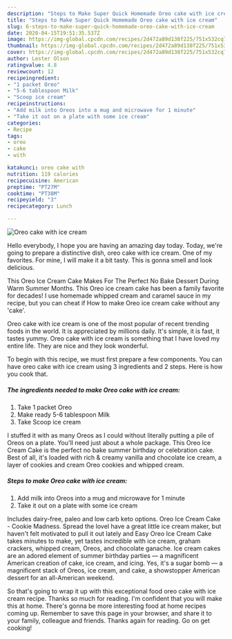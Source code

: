 ```yaml
---
description: "Steps to Make Super Quick Homemade Oreo cake with ice cream"
title: "Steps to Make Super Quick Homemade Oreo cake with ice cream"
slug: 6-steps-to-make-super-quick-homemade-oreo-cake-with-ice-cream
date: 2020-04-15T19:51:35.537Z
image: https://img-global.cpcdn.com/recipes/2d472a89d138f225/751x532cq70/oreo-cake-with-ice-cream-recipe-main-photo.jpg
thumbnail: https://img-global.cpcdn.com/recipes/2d472a89d138f225/751x532cq70/oreo-cake-with-ice-cream-recipe-main-photo.jpg
cover: https://img-global.cpcdn.com/recipes/2d472a89d138f225/751x532cq70/oreo-cake-with-ice-cream-recipe-main-photo.jpg
author: Lester Olson
ratingvalue: 4.8
reviewcount: 12
recipeingredient:
- "1 packet Oreo"
- "5-6 tablespoon Milk"
- "Scoop ice cream"
recipeinstructions:
- "Add milk into Oreos into a mug and microwave for 1 minute"
- "Take it out on a plate with some ice cream"
categories:
- Recipe
tags:
- oreo
- cake
- with

katakunci: oreo cake with 
nutrition: 119 calories
recipecuisine: American
preptime: "PT27M"
cooktime: "PT38M"
recipeyield: "3"
recipecategory: Lunch

---
```



![Oreo cake with ice cream](https://img-global.cpcdn.com/recipes/2d472a89d138f225/751x532cq70/oreo-cake-with-ice-cream-recipe-main-photo.jpg)

Hello everybody, I hope you are having an amazing day today. Today, we're going to prepare a distinctive dish, oreo cake with ice cream. One of my favorites. For mine, I will make it a bit tasty. This is gonna smell and look delicious.

This Oreo Ice Cream Cake Makes For The Perfect No Bake Dessert During Warm Summer Months. This Oreo ice cream cake has been a family favorite for decades! I use homemade whipped cream and caramel sauce in my recipe, but you can cheat if How to make Oreo ice cream cake without any &#39;cake&#39;.

Oreo cake with ice cream is one of the most popular of recent trending foods in the world. It is appreciated by millions daily. It's simple, it is fast, it tastes yummy. Oreo cake with ice cream is something that I have loved my entire life. They are nice and they look wonderful.


To begin with this recipe, we must first prepare a few components. You can have oreo cake with ice cream using 3 ingredients and 2 steps. Here is how you cook that.

##### The ingredients needed to make Oreo cake with ice cream:

1. Take 1 packet Oreo
1. Make ready 5-6 tablespoon Milk
1. Take Scoop ice cream


I stuffed it with as many Oreos as I could without literally putting a pile of Oreos on a plate. You&#39;ll need just about a whole package. This Oreo Ice Cream Cake is the perfect no bake summer birthday or celebration cake. Best of all, it&#39;s loaded with rich &amp; creamy vanilla and chocolate ice cream, a layer of cookies and cream Oreo cookies and whipped cream. 

##### Steps to make Oreo cake with ice cream:

1. Add milk into Oreos into a mug and microwave for 1 minute
1. Take it out on a plate with some ice cream


Includes dairy-free, paleo and low carb keto options. Oreo Ice Cream Cake - Cookie Madness. Spread the loveI have a great little ice cream maker, but haven&#39;t felt motivated to pull it out lately and Easy Oreo Ice Cream Cake takes minutes to make, yet tastes incredible with ice cream, graham crackers, whipped cream, Oreos, and chocolate ganache. Ice cream cakes are an adored element of summer birthday parties — a magnificent American creation of cake, ice cream, and icing. Yes, it&#39;s a sugar bomb — a magnificent stack of Oreos, ice cream, and cake, a showstopper American dessert for an all-American weekend. 

So that's going to wrap it up with this exceptional food oreo cake with ice cream recipe. Thanks so much for reading. I'm confident that you will make this at home. There's gonna be more interesting food at home recipes coming up. Remember to save this page in your browser, and share it to your family, colleague and friends. Thanks again for reading. Go on get cooking!

